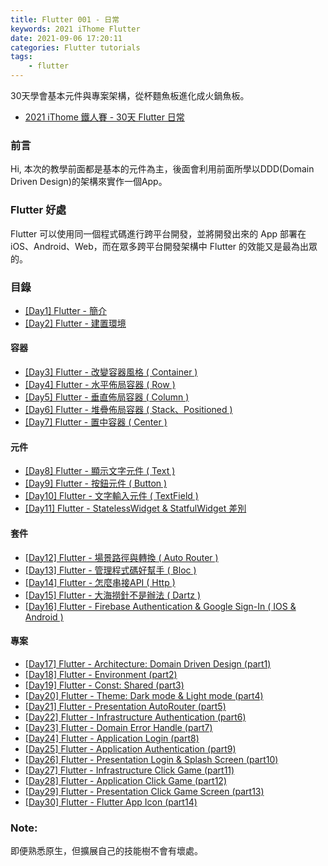 ```yaml
---
title: Flutter 001 - 日常
keywords: 2021 iThome Flutter
date: 2021-09-06 17:20:11
categories: Flutter tutorials
tags:
    - flutter
---
```

30天學會基本元件與專案架構，從杯麵魚板進化成火鍋魚板。

- [2021 iThome 鐵人賽 - 30天 Flutter 日常](https://ithelp.ithome.com.tw/articles/10258878)


<!-- more -->
### 前言
Hi, 本次的教學前面都是基本的元件為主，後面會利用前面所學以DDD(Domain Driven Design)的架構來實作一個App。

### Flutter 好處
Flutter 可以使用同一個程式碼進行跨平台開發，並將開發出來的 App 部署在 iOS、Android、Web，而在眾多跨平台開發架構中 Flutter 的效能又是最為出眾的。

### 目錄
- [[Day1] Flutter - 簡介](https://chucs.github.io/flutter-001-root)
- [[Day2] Flutter - 建置環境](https://chucs.github.io/flutter-002-install)

#### 容器
- [[Day3] Flutter - 改變容器風格 ( Container )](https://chucs.github.io/flutter-003-container)
- [[Day4] Flutter - 水平佈局容器 ( Row )](https://chucs.github.io/flutter-004-row)
- [[Day5] Flutter - 垂直佈局容器 ( Column )](https://chucs.github.io/flutter-005-column)
- [[Day6] Flutter - 堆疊佈局容器 ( Stack、Positioned )](https://chucs.github.io/flutter-006-center)
- [[Day7] Flutter - 置中容器 ( Center )](https://chucs.github.io/flutter-007-stack)

#### 元件
- [[Day8] Flutter - 顯示文字元件 ( Text )](https://chucs.github.io/flutter-008-text)
- [[Day9] Flutter - 按鈕元件 ( Button )](https://chucs.github.io/flutter-009-button)
- [[Day10] Flutter - 文字輸入元件 ( TextField )](https://chucs.github.io/flutter-010-textfield)
- [[Day11] Flutter - StatelessWidget & StatfulWidget 差別](https://chucs.github.io/flutter-011-widget)

#### 套件
- [[Day12] Flutter - 場景路徑與轉換 ( Auto Router )](https://chucs.github.io/flutter-012-auto-router)
- [[Day13] Flutter - 管理程式碼好幫手 ( Bloc )](https://chucs.github.io/flutter-013-bloc)
- [[Day14] Flutter - 怎麼串接API ( Http )](https://chucs.github.io/flutter-014-http)
- [[Day15] Flutter - 大海撈針不是辦法 ( Dartz )](https://chucs.github.io/flutter-015-dartz)
- [[Day16] Flutter - Firebase Authentication & Google Sign-In ( IOS & Android )](https://chucs.github.io/flutter-016-authentication)

#### 專案
- [[Day17] Flutter - Architecture: Domain Driven Design (part1)](https://chucs.github.io/flutter-017-domain-driven-design)
- [[Day18] Flutter - Environment (part2)](https://chucs.github.io/flutter-018-environment)
- [[Day19] Flutter - Const: Shared (part3)](https://chucs.github.io/flutter-019-const)
- [[Day20] Flutter - Theme: Dark mode & Light mode (part4)](https://chucs.github.io/flutter-020-theme)
- [[Day21] Flutter - Presentation AutoRouter (part5)](https://chucs.github.io/flutter-021-presentation-auto-router)
- [[Day22] Flutter - Infrastructure Authentication (part6)](https://chucs.github.io/flutter-022-infrastructure-authentication)
- [[Day23] Flutter - Domain Error Handle (part7)](https://chucs.github.io/flutter-023-domain-error-handle)
- [[Day24] Flutter - Application Login (part8)](https://chucs.github.io/flutter-024-application-login)
- [[Day25] Flutter - Application Authentication (part9)](https://chucs.github.io/flutter-025-application-authentication)
- [[Day26] Flutter - Presentation Login & Splash Screen (part10)](https://chucs.github.io/flutter-026-presentation-login)
- [[Day27] Flutter - Infrastructure Click Game (part11)](https://chucs.github.io/flutter-027-infrastructure-click-game)
- [[Day28] Flutter - Application Click Game (part12)](https://chucs.github.io/flutter-028-application-click-game)
- [[Day29] Flutter - Presentation Click Game Screen (part13)](https://chucs.github.io/flutter-029-presentation-click-game-screen)
- [[Day30] Flutter - Flutter App Icon (part14)](https://chucs.github.io/flutter-030-application-icon)

### Note:
即便熟悉原生，但擴展自己的技能樹不會有壞處。